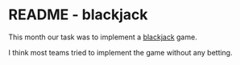# README - blackjack #

This month our task was to implement a
[blackjack](http://en.wikipedia.org/wiki/Blackjack) game. 

I think most teams tried to implement the game without any betting.


